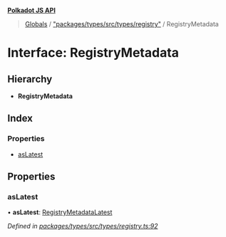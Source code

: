 **[Polkadot JS API](../README.md)**

> [Globals](../globals.md) / ["packages/types/src/types/registry"](../modules/_packages_types_src_types_registry_.md) / RegistryMetadata

# Interface: RegistryMetadata

## Hierarchy

* **RegistryMetadata**

## Index

### Properties

* [asLatest](_packages_types_src_types_registry_.registrymetadata.md#aslatest)

## Properties

### asLatest

•  **asLatest**: [RegistryMetadataLatest](_packages_types_src_types_registry_.registrymetadatalatest.md)

*Defined in [packages/types/src/types/registry.ts:92](https://github.com/polkadot-js/api/blob/cc926596e/packages/types/src/types/registry.ts#L92)*

